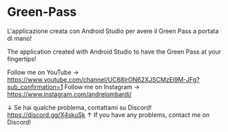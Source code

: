 # Green-Pass
L'applicazione creata con Android Studio per avere il Green Pass a portata di mano!

The application created with Android Studio to have the Green Pass at your fingertips!


Follow me on YouTube → https://www.youtube.com/channel/UC68IrON62XJSCMzEl9M-JFg?sub_confirmation=1
Follow me on Instagram → https://www.instagram.com/andrelombardi/

↓ Se hai qualche problema, contattami su Discord!
https://discord.gg/X4skuSk
↑ If you have any problems, contact me on Discord! 
